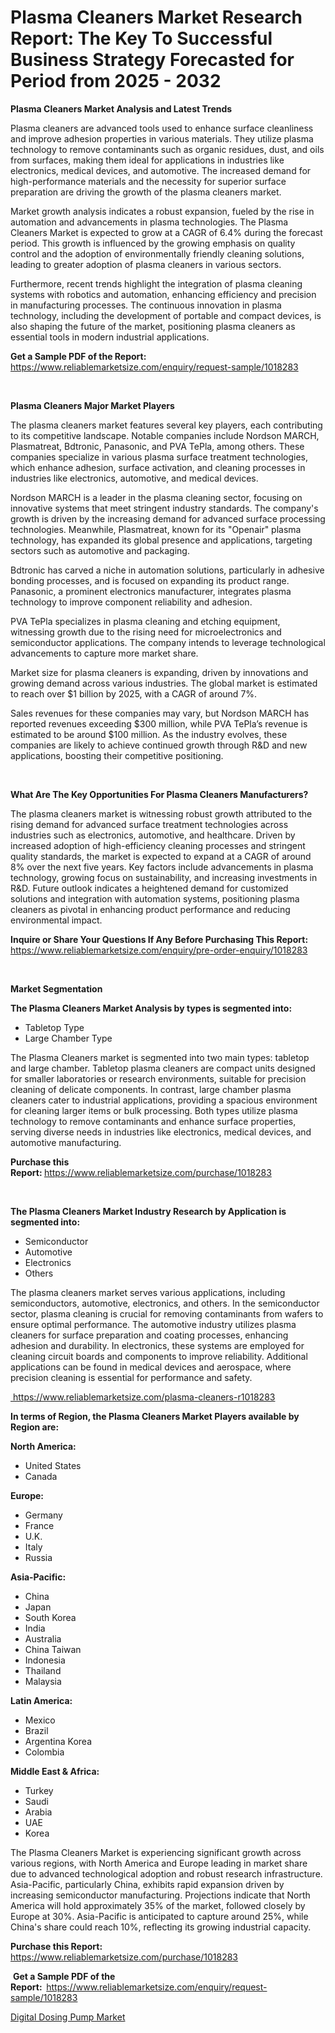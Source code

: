 <p><h1>Plasma Cleaners Market Research Report: The Key To Successful Business Strategy Forecasted for Period from 2025 - 2032</h1></p><p><strong>Plasma Cleaners Market Analysis and Latest Trends</strong></p>
<p><p>Plasma cleaners are advanced tools used to enhance surface cleanliness and improve adhesion properties in various materials. They utilize plasma technology to remove contaminants such as organic residues, dust, and oils from surfaces, making them ideal for applications in industries like electronics, medical devices, and automotive. The increased demand for high-performance materials and the necessity for superior surface preparation are driving the growth of the plasma cleaners market.</p><p>Market growth analysis indicates a robust expansion, fueled by the rise in automation and advancements in plasma technologies. The Plasma Cleaners Market is expected to grow at a CAGR of 6.4% during the forecast period. This growth is influenced by the growing emphasis on quality control and the adoption of environmentally friendly cleaning solutions, leading to greater adoption of plasma cleaners in various sectors.</p><p>Furthermore, recent trends highlight the integration of plasma cleaning systems with robotics and automation, enhancing efficiency and precision in manufacturing processes. The continuous innovation in plasma technology, including the development of portable and compact devices, is also shaping the future of the market, positioning plasma cleaners as essential tools in modern industrial applications.</p></p>
<p><strong>Get a Sample PDF of the Report:&nbsp;</strong> <a href="https://www.reliablemarketsize.com/enquiry/request-sample/1018283?utm_campaign=2303&utm_medium=2&utm_source=Github&utm_content=ia&utm_term=21022025&utm_id=plasma-cleaners">https://www.reliablemarketsize.com/enquiry/request-sample/1018283</a></p>
<p>&nbsp;</p>
<p><strong>Plasma Cleaners Major Market Players</strong></p>
<p><p>The plasma cleaners market features several key players, each contributing to its competitive landscape. Notable companies include Nordson MARCH, Plasmatreat, Bdtronic, Panasonic, and PVA TePla, among others. These companies specialize in various plasma surface treatment technologies, which enhance adhesion, surface activation, and cleaning processes in industries like electronics, automotive, and medical devices.</p><p>Nordson MARCH is a leader in the plasma cleaning sector, focusing on innovative systems that meet stringent industry standards. The company's growth is driven by the increasing demand for advanced surface processing technologies. Meanwhile, Plasmatreat, known for its "Openair" plasma technology, has expanded its global presence and applications, targeting sectors such as automotive and packaging.</p><p>Bdtronic has carved a niche in automation solutions, particularly in adhesive bonding processes, and is focused on expanding its product range. Panasonic, a prominent electronics manufacturer, integrates plasma technology to improve component reliability and adhesion.</p><p>PVA TePla specializes in plasma cleaning and etching equipment, witnessing growth due to the rising need for microelectronics and semiconductor applications. The company intends to leverage technological advancements to capture more market share.</p><p>Market size for plasma cleaners is expanding, driven by innovations and growing demand across various industries. The global market is estimated to reach over $1 billion by 2025, with a CAGR of around 7%.</p><p>Sales revenues for these companies may vary, but Nordson MARCH has reported revenues exceeding $300 million, while PVA TePla’s revenue is estimated to be around $100 million. As the industry evolves, these companies are likely to achieve continued growth through R&D and new applications, boosting their competitive positioning.</p></p>
<p>&nbsp;</p>
<p><strong>What Are The Key Opportunities For Plasma Cleaners Manufacturers?</strong></p>
<p><p>The plasma cleaners market is witnessing robust growth attributed to the rising demand for advanced surface treatment technologies across industries such as electronics, automotive, and healthcare. Driven by increased adoption of high-efficiency cleaning processes and stringent quality standards, the market is expected to expand at a CAGR of around 8% over the next five years. Key factors include advancements in plasma technology, growing focus on sustainability, and increasing investments in R&D. Future outlook indicates a heightened demand for customized solutions and integration with automation systems, positioning plasma cleaners as pivotal in enhancing product performance and reducing environmental impact.</p></p>
<p><strong>Inquire or Share Your Questions If Any Before Purchasing This Report:</strong> <a href="https://www.reliablemarketsize.com/enquiry/pre-order-enquiry/1018283?utm_campaign=2303&utm_medium=2&utm_source=Github&utm_content=ia&utm_term=21022025&utm_id=plasma-cleaners">https://www.reliablemarketsize.com/enquiry/pre-order-enquiry/1018283</a></p>
<p>&nbsp;</p>
<p><strong>Market Segmentation</strong></p>
<p><strong>The Plasma Cleaners Market Analysis by types is segmented into:</strong></p>
<p><ul><li>Tabletop Type</li><li>Large Chamber Type</li></ul></p>
<p><p>The Plasma Cleaners market is segmented into two main types: tabletop and large chamber. Tabletop plasma cleaners are compact units designed for smaller laboratories or research environments, suitable for precision cleaning of delicate components. In contrast, large chamber plasma cleaners cater to industrial applications, providing a spacious environment for cleaning larger items or bulk processing. Both types utilize plasma technology to remove contaminants and enhance surface properties, serving diverse needs in industries like electronics, medical devices, and automotive manufacturing.</p></p>
<p><strong>Purchase this Report:&nbsp;</strong><a href="https://www.reliablemarketsize.com/purchase/1018283?utm_campaign=2303&utm_medium=2&utm_source=Github&utm_content=ia&utm_term=21022025&utm_id=plasma-cleaners">https://www.reliablemarketsize.com/purchase/1018283</a></p>
<p>&nbsp;</p>
<p><strong>The Plasma Cleaners Market Industry Research by Application is segmented into:</strong></p>
<p><ul><li>Semiconductor</li><li>Automotive</li><li>Electronics</li><li>Others</li></ul></p>
<p><p>The plasma cleaners market serves various applications, including semiconductors, automotive, electronics, and others. In the semiconductor sector, plasma cleaning is crucial for removing contaminants from wafers to ensure optimal performance. The automotive industry utilizes plasma cleaners for surface preparation and coating processes, enhancing adhesion and durability. In electronics, these systems are employed for cleaning circuit boards and components to improve reliability. Additional applications can be found in medical devices and aerospace, where precision cleaning is essential for performance and safety.</p></p>
<p><a href="https://www.reliablemarketsize.com/plasma-cleaners-r1018283?utm_campaign=2303&utm_medium=2&utm_source=Github&utm_content=ia&utm_term=21022025&utm_id=plasma-cleaners">&nbsp;https://www.reliablemarketsize.com/plasma-cleaners-r1018283</a></p>
<p><strong>In terms of Region, the Plasma Cleaners Market Players available by Region are:</strong></p>
<p>
    <p> <strong> North America: </strong>
        <ul>
            <li>United States</li>
            <li>Canada</li>
        </ul>
        </p> 
    <p> <strong> Europe: </strong>
        <ul>
            <li>Germany</li>
            <li>France</li>
            <li>U.K.</li>
            <li>Italy</li>
            <li>Russia</li>
        </ul>
        </p> 
    <p> <strong> Asia-Pacific: </strong>
        <ul>
            <li>China</li>
            <li>Japan</li>
            <li>South Korea</li>
            <li>India</li>
            <li>Australia</li>
            <li>China Taiwan</li>
            <li>Indonesia</li>
            <li>Thailand</li>
            <li>Malaysia</li>
        </ul>
        </p> 
    <p> <strong> Latin America: </strong>
        <ul>
            <li>Mexico</li>
            <li>Brazil</li>
            <li>Argentina Korea</li>
            <li>Colombia</li>
        </ul>
        </p> 
    <p> <strong> Middle East & Africa: </strong>
        <ul>
            <li>Turkey</li>
            <li>Saudi</li>
            <li>Arabia</li>
            <li>UAE</li>
            <li>Korea</li>
        </ul>
    </p>
    </p>
<p><p>The Plasma Cleaners Market is experiencing significant growth across various regions, with North America and Europe leading in market share due to advanced technological adoption and robust research infrastructure. Asia-Pacific, particularly China, exhibits rapid expansion driven by increasing semiconductor manufacturing. Projections indicate that North America will hold approximately 35% of the market, followed closely by Europe at 30%. Asia-Pacific is anticipated to capture around 25%, while China's share could reach 10%, reflecting its growing industrial capacity.</p></p>
<p><strong>Purchase this Report: </strong><a href="https://www.reliablemarketsize.com/purchase/1018283?utm_campaign=2303&utm_medium=2&utm_source=Github&utm_content=ia&utm_term=21022025&utm_id=plasma-cleaners">https://www.reliablemarketsize.com/purchase/1018283</a></p>
<p>&nbsp;<strong>Get a Sample PDF of the Report:&nbsp;&nbsp;</strong><a href="https://www.reliablemarketsize.com/enquiry/request-sample/1018283?utm_campaign=2303&utm_medium=2&utm_source=Github&utm_content=ia&utm_term=21022025&utm_id=plasma-cleaners">https://www.reliablemarketsize.com/enquiry/request-sample/1018283</a></p>
<p><strong></strong></p>
<p><p><a href="https://github.com/nafidurii/Market-Research-Report-List-1/blob/main/digital-dosing-pump-market.md?utm_campaign=2303&utm_medium=2&utm_source=Github&utm_content=ia&utm_term=21022025&utm_id=plasma-cleaners">Digital Dosing Pump Market</a></p></p>